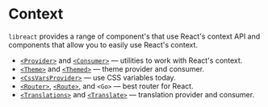# Context

`libreact` provides a range of component's that use React's context API and components that allow you
to easily use React's context.

  - [`<Provider>`](./Provider.md) and [`<Consumer>`](./Provider.md#consumer) &mdash; utilities to work with React's context.
  - [`<Theme>`](./theme.md#theme) and [`<Themed>`](./theme.md#themed) &mdash; theme provider and consumer.
  - [`<CssVarsProvider>`](./cssvars.md) &mdash; use CSS variables today.
  - [`<Router>`](./docs/route.md#router), [`<Route>`](./docs/route.md#route), and `<Go>` &mdash; best router for React.
  - [`<Translations>`](./docs/translate.md#translations) and [`<Translate>`](./docs/translate.md#translate-or-t) &mdash; translation provider and consumer.
